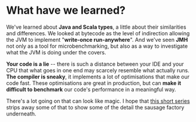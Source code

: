 # What have we learned?

We've learned about **Java and Scala types**, a little about their similarities and differences. We looked at bytecode as the level of indirection allowing the JVM to implement "**write-once run-anywhere**". And we've seen **JMH** not only as a tool for microbenchmarking, but also as a way to investigate what the JVM is doing under the covers.

**Your code is a lie** -- there is such a distance between your IDE and your CPU that what goes in one end may scarcely resemble what actually runs. **The compiler is sneaky**, it implements a lot of optimisations that make our code fast. These optimisations are great in production, but can **make it difficult to benchmark** our code's performance in a meaningful way.

There's a lot going on that can look like magic. I hope that [this short series](/just-in-time) strips away some of that to show some of the detail the sausage factory underneath.
